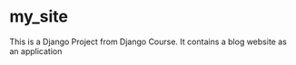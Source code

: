 # my_site
This is a Django Project from Django Course. It contains a blog website as an application
